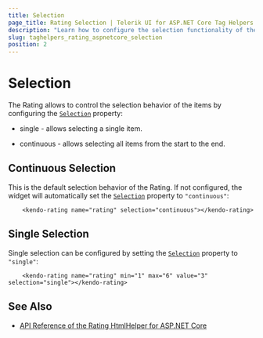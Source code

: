 ```yaml
---
title: Selection
page_title: Rating Selection | Telerik UI for ASP.NET Core Tag Helpers
description: "Learn how to configure the selection functionality of the Rating when working with the Telerik UI Rating tag helper for ASP.NET Core (MVC 6 or ASP.NET Core MVC)."
slug: taghelpers_rating_aspnetcore_selection
position: 2
---
```


# Selection

The Rating allows to control the selection behavior of the items by configuring the [`Selection`](https://docs.telerik.com/aspnet-core/api//Kendo.Mvc.UI.Fluent/RatingBuilder#selectionsystemstring) property:

* single - allows selecting a single item.

* continuous - allows selecting all items from the start to the end.

## Continuous Selection

This is the default selection behavior of the Rating. If not configured, the widget will automatically set the [`Selection`](https://docs.telerik.com/aspnet-core/api//Kendo.Mvc.UI.Fluent/RatingBuilder#selectionsystemstring) property to `"continuous"`:

```tagHelper
    <kendo-rating name="rating" selection="continuous"></kendo-rating>
```

## Single Selection

Single selection can be configured by setting the [`Selection`](https://docs.telerik.com/aspnet-core/api//Kendo.Mvc.UI.Fluent/RatingBuilder#selectionsystemstring) property to `"single"`:

```tagHelper
    <kendo-rating name="rating" min="1" max="6" value="3" selection="single"></kendo-rating>
```

## See Also

* [API Reference of the Rating HtmlHelper for ASP.NET Core](http://docs.telerik.com/aspnet-core/api/Kendo.Mvc/Rating)
